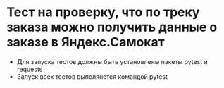 ﻿# Тест на проверку, что по треку заказа можно получить данные о заказе в Яндекс.Самокат
- Для запуска тестов должны быть установлены пакеты pytest и requests
- Запуск всех тестов выполянется командой pytest